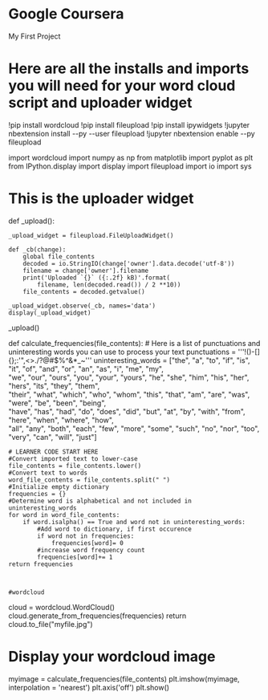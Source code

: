 # Google Coursera
My First Project
# Here are all the installs and imports you will need for your word cloud script and uploader widget

!pip install wordcloud
!pip install fileupload
!pip install ipywidgets
!jupyter nbextension install --py --user fileupload
!jupyter nbextension enable --py fileupload

import wordcloud
import numpy as np
from matplotlib import pyplot as plt
from IPython.display import display
import fileupload
import io
import sys

# This is the uploader widget

def _upload():

    _upload_widget = fileupload.FileUploadWidget()

    def _cb(change):
        global file_contents
        decoded = io.StringIO(change['owner'].data.decode('utf-8'))
        filename = change['owner'].filename
        print('Uploaded `{}` ({:.2f} kB)'.format(
            filename, len(decoded.read()) / 2 **10))
        file_contents = decoded.getvalue()

    _upload_widget.observe(_cb, names='data')
    display(_upload_widget)
    

_upload()

def calculate_frequencies(file_contents):
    # Here is a list of punctuations and uninteresting words you can use to process your text
    punctuations = '''!()-[]{};:'"\,<>./?@#$%^&*_~'''
    uninteresting_words = ["the", "a", "to", "if", "is", "it", "of", "and", "or", "an", "as", "i", "me", "my", \
    "we", "our", "ours", "you", "your", "yours", "he", "she", "him", "his", "her", "hers", "its", "they", "them", \
    "their", "what", "which", "who", "whom", "this", "that", "am", "are", "was", "were", "be", "been", "being", \
    "have", "has", "had", "do", "does", "did", "but", "at", "by", "with", "from", "here", "when", "where", "how", \
    "all", "any", "both", "each", "few", "more", "some", "such", "no", "nor", "too", "very", "can", "will", "just"]
    
    # LEARNER CODE START HERE
    #Convert imported text to lower-case 
    file_contents = file_contents.lower()
    #Convert text to words
    word_file_contents = file_contents.split(" ")
    #Initialize empty dictionary
    frequencies = {}
    #Determine word is alphabetical and not included in uninteresting_words 
    for word in word_file_contents:
        if word.isalpha() == True and word not in uninteresting_words:
            #Add word to dictionary, if first occurence
            if word not in frequencies:
                frequencies[word]= 0
            #increase word frequency count
            frequencies[word]+= 1
    return frequencies       
   
   
    
    #wordcloud
cloud = wordcloud.WordCloud()
cloud.generate_from_frequencies(frequencies)
return cloud.to_file("myfile.jpg")

# Display your wordcloud image

myimage = calculate_frequencies(file_contents)
plt.imshow(myimage, interpolation = 'nearest')
plt.axis('off')
plt.show()


